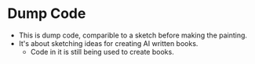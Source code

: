 # Dump Code
* This is dump code, comparible to a sketch before making the painting.
* It's about sketching ideas for creating AI written books.
    * Code in it is still being used to create books.
